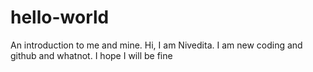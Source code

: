 # hello-world
An introduction to me and mine.
Hi, I am Nivedita. I am new coding and github and whatnot.
I hope I will be fine
